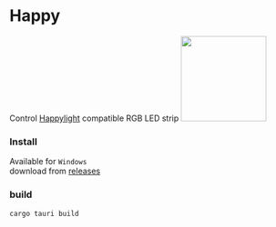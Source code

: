 # Happy

Control [Happylight](https://play.google.com/store/apps/details?id=com.xiaoyu.hlight) compatible RGB LED strip
<img style="width:150px;height:150px;" src="https://github.com/thewh1teagle/happy/assets/61390950/974fcdeb-9ba4-4372-9cac-1e0b96fbfed0"></img>  

### Install
Available for `Windows`  
download from [releases](https://github.com/thewh1teagle/happy/releases/latest)

### build
```shell
cargo tauri build
```
